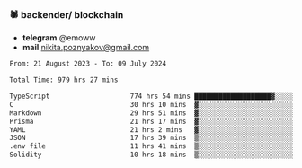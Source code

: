 ### 🕷 backender/ blockchain
- **telegram** @emoww
- **mail** nikita.poznyakov@gmail.com

<!--START_SECTION:waka-->

```txt
From: 21 August 2023 - To: 09 July 2024

Total Time: 979 hrs 27 mins

TypeScript                    774 hrs 54 mins ███████████████████▓░░░░░   79.09 %
C                             30 hrs 10 mins  ▓░░░░░░░░░░░░░░░░░░░░░░░░   03.08 %
Markdown                      29 hrs 51 mins  ▓░░░░░░░░░░░░░░░░░░░░░░░░   03.05 %
Prisma                        21 hrs 17 mins  ▓░░░░░░░░░░░░░░░░░░░░░░░░   02.17 %
YAML                          21 hrs 2 mins   ▓░░░░░░░░░░░░░░░░░░░░░░░░   02.15 %
JSON                          17 hrs 39 mins  ▒░░░░░░░░░░░░░░░░░░░░░░░░   01.80 %
.env file                     11 hrs 41 mins  ▒░░░░░░░░░░░░░░░░░░░░░░░░   01.19 %
Solidity                      10 hrs 18 mins  ▒░░░░░░░░░░░░░░░░░░░░░░░░   01.05 %
```

<!--END_SECTION:waka-->




